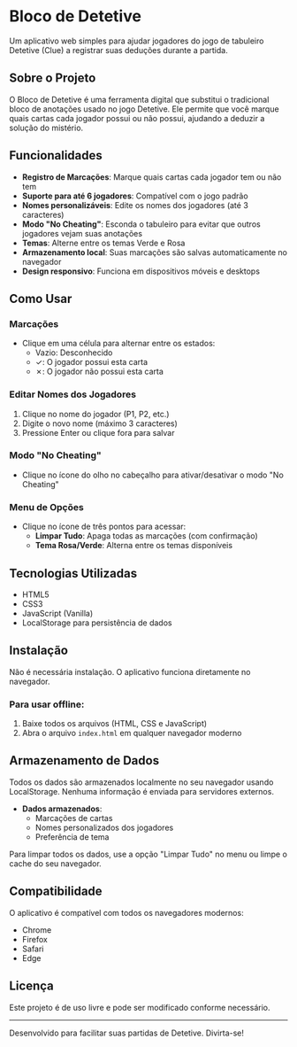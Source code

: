 # Bloco de Detetive

Um aplicativo web simples para ajudar jogadores do jogo de tabuleiro Detetive (Clue) a registrar suas deduções durante a partida.

## Sobre o Projeto

O Bloco de Detetive é uma ferramenta digital que substitui o tradicional bloco de anotações usado no jogo Detetive. Ele permite que você marque quais cartas cada jogador possui ou não possui, ajudando a deduzir a solução do mistério.

## Funcionalidades

- **Registro de Marcações**: Marque quais cartas cada jogador tem ou não tem
- **Suporte para até 6 jogadores**: Compatível com o jogo padrão
- **Nomes personalizáveis**: Edite os nomes dos jogadores (até 3 caracteres)
- **Modo "No Cheating"**: Esconda o tabuleiro para evitar que outros jogadores vejam suas anotações
- **Temas**: Alterne entre os temas Verde e Rosa
- **Armazenamento local**: Suas marcações são salvas automaticamente no navegador
- **Design responsivo**: Funciona em dispositivos móveis e desktops

## Como Usar

### Marcações

- Clique em uma célula para alternar entre os estados:
  - Vazio: Desconhecido
  - ✓: O jogador possui esta carta
  - ✗: O jogador não possui esta carta

### Editar Nomes dos Jogadores

1. Clique no nome do jogador (P1, P2, etc.)
2. Digite o novo nome (máximo 3 caracteres)
3. Pressione Enter ou clique fora para salvar

### Modo "No Cheating"

- Clique no ícone do olho no cabeçalho para ativar/desativar o modo "No Cheating"

### Menu de Opções

- Clique no ícone de três pontos para acessar:
  - **Limpar Tudo**: Apaga todas as marcações (com confirmação)
  - **Tema Rosa/Verde**: Alterna entre os temas disponíveis

## Tecnologias Utilizadas

- HTML5
- CSS3
- JavaScript (Vanilla)
- LocalStorage para persistência de dados

## Instalação

Não é necessária instalação. O aplicativo funciona diretamente no navegador.

### Para usar offline:

1. Baixe todos os arquivos (HTML, CSS e JavaScript)
2. Abra o arquivo `index.html` em qualquer navegador moderno

## Armazenamento de Dados

Todos os dados são armazenados localmente no seu navegador usando LocalStorage. Nenhuma informação é enviada para servidores externos.

- **Dados armazenados**:
  - Marcações de cartas
  - Nomes personalizados dos jogadores
  - Preferência de tema

Para limpar todos os dados, use a opção "Limpar Tudo" no menu ou limpe o cache do seu navegador.

## Compatibilidade

O aplicativo é compatível com todos os navegadores modernos:
- Chrome
- Firefox
- Safari
- Edge

## Licença

Este projeto é de uso livre e pode ser modificado conforme necessário.

---

Desenvolvido para facilitar suas partidas de Detetive. Divirta-se!